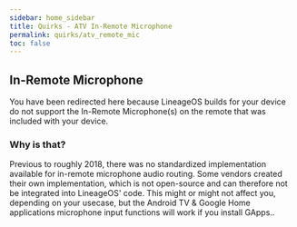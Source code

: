 ```yaml
---
sidebar: home_sidebar
title: Quirks - ATV In-Remote Microphone
permalink: quirks/atv_remote_mic
toc: false
---
```


## In-Remote Microphone

You have been redirected here because LineageOS builds for your device do not support the In-Remote Microphone(s) on the remote that was included with your device.

### Why is that?

Previous to roughly 2018, there was no standardized implementation available for in-remote microphone audio routing.
Some vendors created their own implementation, which is not open-source and can therefore not be integrated into LineageOS' code.
This might or might not affect you, depending on your usecase, but the Android TV & Google Home applications microphone input functions will work if you install GApps..
